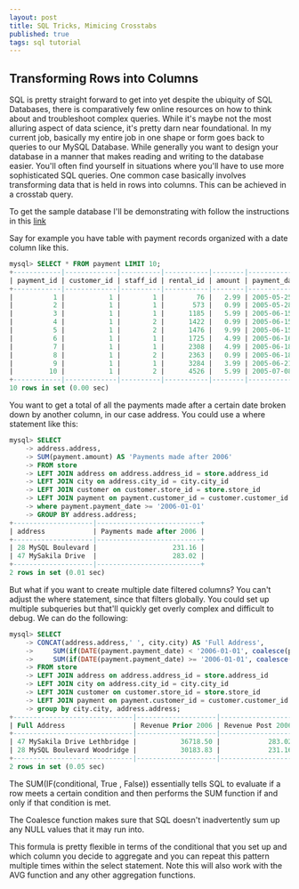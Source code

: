 ```yaml
---
layout: post
title: SQL Tricks, Mimicing Crosstabs 
published: true 
tags: sql tutorial
---
```


## Transforming Rows into Columns 
SQL is pretty straight forward to get into yet despite the ubiquity of SQL Databases, there is comparatively few online resources on how to think about and troubleshoot complex queries. 
While it's maybe not the most alluring aspect of data science, it's pretty darn near foundational. In my current job, basically my entire job in one shape or form goes back to queries to our MySQL Database. While generally you want to design your database in a manner that makes reading and writing to the database easier. You'll often find yourself in situations where you'll have to use more sophisticated SQL queries. One common case basically involves transforming data that is held in rows into columns. This can be achieved in a crosstab query. 

To get the sample database I'll be demonstrating with follow the instructions in this [link](https://dev.mysql.com/doc/sakila/en/sakila-installation.html)

Say for example you have table with payment records organized with a date column like this. 
```sql
mysql> SELECT * FROM payment LIMIT 10;
+------------|-------------|----------|-----------|--------|---------------------|---------------------+
| payment_id | customer_id | staff_id | rental_id | amount | payment_date        | last_update         |
+------------|-------------|----------|-----------|--------|---------------------|---------------------+
|          1 |           1 |        1 |        76 |   2.99 | 2005-05-25 11:30:37 | 2006-02-15 22:12:30 |
|          2 |           1 |        1 |       573 |   0.99 | 2005-05-28 10:35:23 | 2006-02-15 22:12:30 |
|          3 |           1 |        1 |      1185 |   5.99 | 2005-06-15 00:54:12 | 2006-02-15 22:12:30 |
|          4 |           1 |        2 |      1422 |   0.99 | 2005-06-15 18:02:53 | 2006-02-15 22:12:30 |
|          5 |           1 |        2 |      1476 |   9.99 | 2005-06-15 21:08:46 | 2006-02-15 22:12:30 |
|          6 |           1 |        1 |      1725 |   4.99 | 2005-06-16 15:18:57 | 2006-02-15 22:12:30 |
|          7 |           1 |        1 |      2308 |   4.99 | 2005-06-18 08:41:48 | 2006-02-15 22:12:30 |
|          8 |           1 |        2 |      2363 |   0.99 | 2005-06-18 13:33:59 | 2006-02-15 22:12:30 |
|          9 |           1 |        1 |      3284 |   3.99 | 2005-06-21 06:24:45 | 2006-02-15 22:12:30 |
|         10 |           1 |        2 |      4526 |   5.99 | 2005-07-08 03:17:05 | 2006-02-15 22:12:30 |
+------------|-------------|----------|-----------|--------|---------------------|---------------------+
10 rows in set (0.00 sec)
```


You want to get a total of all the payments made after a certain date broken down by another column, in our case address. 
You could use a where statement like this:
```sql 
mysql> SELECT 
    -> address.address,
    -> SUM(payment.amount) AS 'Payments made after 2006'
    -> FROM store 
    -> LEFT JOIN address on address.address_id = store.address_id
    -> LEFT JOIN city on address.city_id = city.city_id
    -> LEFT JOIN customer on customer.store_id = store.store_id
    -> LEFT JOIN payment on payment.customer_id = customer.customer_id
    -> where payment.payment_date >= '2006-01-01'
    -> GROUP BY address.address;
+--------------------|--------------------------+
| address            | Payments made after 2006 |
+--------------------|--------------------------+
| 28 MySQL Boulevard |                   231.16 |
| 47 MySakila Drive  |                   283.02 |
+--------------------|--------------------------+
2 rows in set (0.01 sec)
```

But what if you want to create multiple date filtered columns? You can't adjust the where statement, since that filters globally. You could set up multiple subqueries but that'll quickly get overly complex and difficult to debug. We can do the following: 

```sql
mysql> SELECT 
    -> CONCAT(address.address,' ', city.city) AS 'Full Address',
    ->     SUM(if(DATE(payment.payment_date) < '2006-01-01', coalesce(payment.amount, 0), 0)) AS 'Revenue Prior 2006',
    ->     SUM(if(DATE(payment.payment_date) >= '2006-01-01', coalesce(payment.amount, 0), 0)) AS 'Revenue Post 2006'
    -> FROM store 
    -> LEFT JOIN address on address.address_id = store.address_id
    -> LEFT JOIN city on address.city_id = city.city_id
    -> LEFT JOIN customer on customer.store_id = store.store_id
    -> LEFT JOIN payment on payment.customer_id = customer.customer_id
    -> group by city.city, address.address;
+------------------------------|--------------------|-------------------+
| Full Address                 | Revenue Prior 2006 | Revenue Post 2006 |
+------------------------------|--------------------|-------------------+
| 47 MySakila Drive Lethbridge |           36718.50 |            283.02 |
| 28 MySQL Boulevard Woodridge |           30183.83 |            231.16 |
+------------------------------|--------------------|-------------------+
2 rows in set (0.05 sec)
```

The SUM(IF(conditional, True , False)) essentially tells SQL to evaluate if a row meets a certain condition and then performs the SUM function if and only if that condition is met. 

The Coalesce function makes sure that SQL doesn't inadvertently sum up any NULL values that it may run into. 

This formula is pretty flexible in terms of the conditional that you set up and which column you decide to aggregate and you can repeat this pattern multiple times within the select statement. Note this will also work with the AVG function and any other aggregation functions. 
